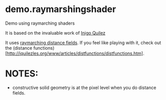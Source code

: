 # demo.raymarshingshader
Demo using raymarching shaders

It is based on the invaluable work of [Inigo Quilez](https://twitter.com/iquilezles)

It uses [raymarching distance fields](http://iquilezles.org/www/articles/raymarchingdf/raymarchingdf.htm).
If you feel like playing with it, check out the (distance functions)
[http://iquilezles.org/www/articles/distfunctions/distfunctions.htm].




# NOTES:
- constructive solid geometry is at the pixel level when you do distance fields.
